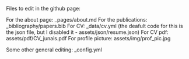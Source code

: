 Files to edit in the github page:

For the about page: _pages/about.md
For the publications: _bibliography/papers.bib
For CV: _data/cv.yml	(the deafult code for this is the json file, but I disabled it - assets/json/resume.json)
For CV pdf: assets/pdf/CV_junais.pdf
For profile picture: assets/img/prof_pic.jpg

Some other general editing: _config.yml
